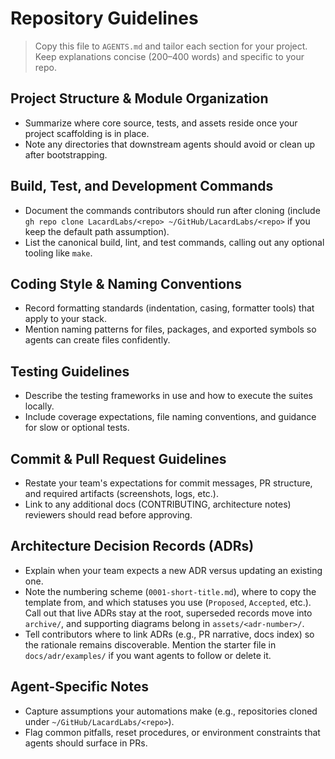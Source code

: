 # Repository Guidelines

> Copy this file to `AGENTS.md` and tailor each section for your project. Keep explanations concise (200–400 words) and specific to your repo.

## Project Structure & Module Organization
- Summarize where core source, tests, and assets reside once your project scaffolding is in place.
- Note any directories that downstream agents should avoid or clean up after bootstrapping.

## Build, Test, and Development Commands
- Document the commands contributors should run after cloning (include `gh repo clone LacardLabs/<repo> ~/GitHub/LacardLabs/<repo>` if you keep the default path assumption).
- List the canonical build, lint, and test commands, calling out any optional tooling like `make`.

## Coding Style & Naming Conventions
- Record formatting standards (indentation, casing, formatter tools) that apply to your stack.
- Mention naming patterns for files, packages, and exported symbols so agents can create files confidently.

## Testing Guidelines
- Describe the testing frameworks in use and how to execute the suites locally.
- Include coverage expectations, file naming conventions, and guidance for slow or optional tests.

## Commit & Pull Request Guidelines
- Restate your team's expectations for commit messages, PR structure, and required artifacts (screenshots, logs, etc.).
- Link to any additional docs (CONTRIBUTING, architecture notes) reviewers should read before approving.

## Architecture Decision Records (ADRs)
- Explain when your team expects a new ADR versus updating an existing one.
- Note the numbering scheme (`0001-short-title.md`), where to copy the template from, and which statuses you use (`Proposed`, `Accepted`, etc.). Call out that live ADRs stay at the root, superseded records move into `archive/`, and supporting diagrams belong in `assets/<adr-number>/`.
- Tell contributors where to link ADRs (e.g., PR narrative, docs index) so the rationale remains discoverable. Mention the starter file in `docs/adr/examples/` if you want agents to follow or delete it.

## Agent-Specific Notes
- Capture assumptions your automations make (e.g., repositories cloned under `~/GitHub/LacardLabs/<repo>`).
- Flag common pitfalls, reset procedures, or environment constraints that agents should surface in PRs.
